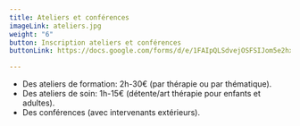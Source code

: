 ```yaml
---
title: Ateliers et conférences
imageLink: ateliers.jpg
weight: "6"
button: Inscription ateliers et conférences
buttonLink: https://docs.google.com/forms/d/e/1FAIpQLSdvejOSFSIJom5e2hxWPSgHwE_B7Xu6EjEenPVbuxJqRwCcyg/viewform

---
```

* Des ateliers de formation: 2h-30€ (par thérapie ou par thématique).
* Des ateliers de soin: 1h-15€ (détente/art thérapie pour enfants et adultes).
* Des conférences (avec intervenants extérieurs).